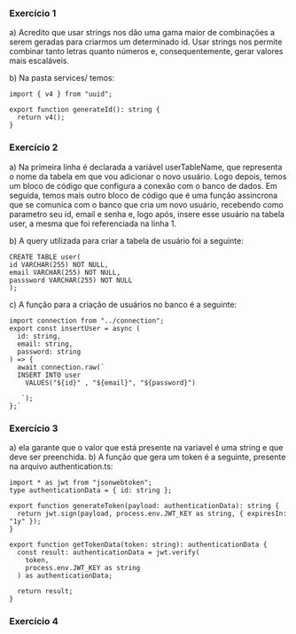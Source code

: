 ### Exercício 1

a) Acredito que usar strings nos dão uma gama maior de combinações a serem geradas para criarmos um determinado id.
Usar strings nos permite combinar tanto letras quanto números e, consequentemente, gerar valores mais escaláveis.

b) Na pasta services/ temos:
```
import { v4 } from "uuid";

export function generateId(): string {
  return v4();
}
```

### Exercício 2 

a) Na primeira linha é declarada a variável userTableName, que representa o nome da tabela em que vou adicionar o novo usuário. Logo depois, temos um bloco de código que configura a conexão com o banco de dados. Em seguida, temos mais outro bloco de código que é uma função assincrona que se comunica com o banco que cria um novo usuário, recebendo como parametro seu id, email e senha e, logo após, insere esse usuário na tabela user, a mesma que foi referenciada na linha 1.

b) A query utilizada para criar a tabela de usuário foi a seguinte:

```
CREATE TABLE user(
id VARCHAR(255) NOT NULL,
email VARCHAR(255) NOT NULL,
passsword VARCHAR(255) NOT NULL
);
```
c) A função para a criação de usuários no banco é a seguinte:

```
import connection from "../connection";
export const insertUser = async (
  id: string,
  email: string,
  password: string
) => {
  await connection.raw(`
  INSERT INTO user
    VALUES("${id}" , "${email}", "${password}")
    
   `);
};`

```

### Exercício 3
a) ela garante que o valor que está presente na variavel é uma string e que deve ser preenchida.
b) A função que gera um token é a seguinte, presente na arquivo authentication.ts:
```
import * as jwt from "jsonwebtoken";
type authenticationData = { id: string };

export function generateToken(payload: authenticationData): string {
  return jwt.sign(payload, process.env.JWT_KEY as string, { expiresIn: "1y" });
}

export function getTokenData(token: string): authenticationData {
  const result: authenticationData = jwt.verify(
    token,
    process.env.JWT_KEY as string
  ) as authenticationData;

  return result;
}

```

### Exercício 4

